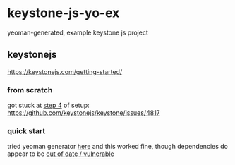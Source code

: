 # keystone-js-yo-ex
yeoman-generated, example keystone js project

## keystonejs
https://keystonejs.com/getting-started/

### from scratch
got stuck at [step 4](https://keystonejs.com/getting-started/setting-up/part-4/) of setup:
https://github.com/keystonejs/keystone/issues/4817

### quick start
tried yeoman generator [here](https://keystonejs.com/getting-started/yo-generator/) and this worked fine, though dependencies do appear to be [out of date / vulnerable](https://github.com/shanedg/keystone-yo-ex/issues/1)

